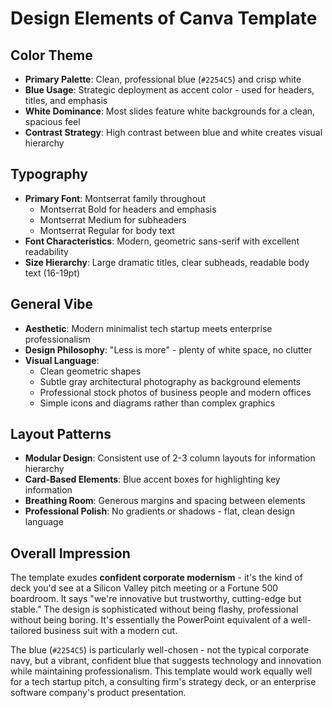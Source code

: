 # Design Elements of Canva Template

## Color Theme

* **Primary Palette**: Clean, professional blue (`#2254C5`) and crisp white
* **Blue Usage**: Strategic deployment as accent color - used for headers, titles, and emphasis
* **White Dominance**: Most slides feature white backgrounds for a clean, spacious feel
* **Contrast Strategy**: High contrast between blue and white creates visual hierarchy

## Typography

* **Primary Font**: Montserrat family throughout
  * Montserrat Bold for headers and emphasis
  * Montserrat Medium for subheaders
  * Montserrat Regular for body text
* **Font Characteristics**: Modern, geometric sans-serif with excellent readability
* **Size Hierarchy**: Large dramatic titles, clear subheads, readable body text (16-19pt)

## General Vibe

* **Aesthetic**: Modern minimalist tech startup meets enterprise professionalism
* **Design Philosophy**: "Less is more" - plenty of white space, no clutter
* **Visual Language**:
  * Clean geometric shapes
  * Subtle gray architectural photography as background elements
  * Professional stock photos of business people and modern offices
  * Simple icons and diagrams rather than complex graphics

## Layout Patterns

* **Modular Design**: Consistent use of 2-3 column layouts for information hierarchy
* **Card-Based Elements**: Blue accent boxes for highlighting key information
* **Breathing Room**: Generous margins and spacing between elements
* **Professional Polish**: No gradients or shadows - flat, clean design language

## Overall Impression

The template exudes **confident corporate modernism** - it's the kind of deck you'd see at a Silicon Valley pitch meeting or a Fortune 500 boardroom. It says "we're innovative but trustworthy, cutting-edge but stable." The design is sophisticated without being flashy, professional without being boring. It's essentially the PowerPoint equivalent of a well-tailored business suit with a modern cut.

The blue (`#2254C5`) is particularly well-chosen - not the typical corporate navy, but a vibrant, confident blue that suggests technology and innovation while maintaining professionalism. This template would work equally well for a tech startup pitch, a consulting firm's strategy deck, or an enterprise software company's product presentation.